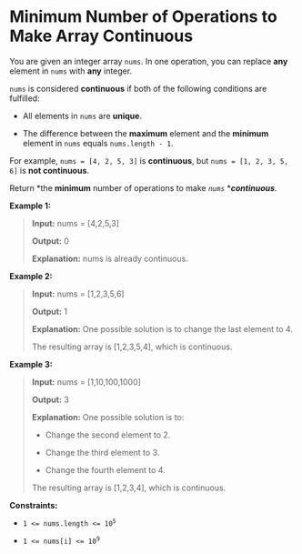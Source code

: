 # Minimum Number of Operations to Make Array Continuous

You are given an integer array <code>nums</code>. In one operation, you can replace **any** element in <code>nums</code> with **any** integer.

<code>nums</code> is considered **continuous** if both of the following conditions are fulfilled:

- All elements in <code>nums</code> are **unique**.

- The difference between the **maximum** element and the **minimum** element in <code>nums</code> equals <code>nums.length - 1</code>.

For example, <code>nums = [4, 2, 5, 3]</code> is **continuous**, but <code>nums = [1, 2, 3, 5, 6]</code> is **not continuous**.

Return *the **minimum** number of operations to make *<code>nums</code>* ****continuous***.


**Example 1:**
>
> **Input:** nums = [4,2,5,3]
>
> **Output:** 0
>
> **Explanation:**&nbsp;nums is already continuous.

**Example 2:**
>
> **Input:** nums = [1,2,3,5,6]
>
> **Output:** 1
>
> **Explanation:**&nbsp;One possible solution is to change the last element to 4.
>
> The resulting array is [1,2,3,5,4], which is continuous.

**Example 3:**
>
> **Input:** nums = [1,10,100,1000]
>
> **Output:** 3
>
> **Explanation:**&nbsp;One possible solution is to:
>
> - Change the second element to 2.
>
> - Change the third element to 3.
>
> - Change the fourth element to 4.
>
> The resulting array is [1,2,3,4], which is continuous.


**Constraints:**

- <code>1 &lt;= nums.length &lt;= 10<sup>5</sup></code>

- <code>1 &lt;= nums[i] &lt;= 10<sup>9</sup></code>
